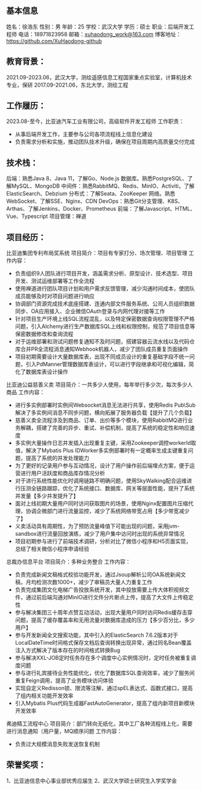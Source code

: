 ## 基本信息
姓名：徐浩东
性别：男
年龄：25
学校：武汉大学
学历：硕士
职业：后端开发工程师
电话：18971823958
邮箱：xuhaodong_work@163.com
博客地址：https://github.com/XuHaodong-github

## 教育背景：
2021.09-2023.06，武汉大学，测绘遥感信息工程国家重点实验室，计算机技术专业，保研
2017.09-2021.06，东北大学，测绘工程


## 工作履历：
2023.08-至今，比亚迪汽车工业有限公司，高级软件开发工程师
工作职责：
- 从事后端开发工作，主要参与公司各项流程线上信息化建设
- 负责需求分析和实施，推动团队技术升级，确保在项目周期内高质量交付完成


## 技术栈：
后端：熟悉Java 8、Java 11，了解Go、Node.js
数据库。熟悉PostgreSQL、了解MySQL、MongoDB
中间件：熟悉RabbitMQ、Redis、MinIO、Activiti，了解ElasticSearch、Debzium
分布式：了解Seata、ZooKeeper
网络。熟悉WebSocket、了解SSE、Nginx、CDN
DevOps：熟悉Git分支管理、K8S、Arthas、了解Jenkins、Docker、Prometheus
前端：了解Javascript、HTML、Vue、Typescript
项目管理：禅道


## 项目经历：

比亚迪集团专利布局奖系统
项目简介：项目有专家打分、场次管理、项目管理
工作内容：
- 负责组织9人团队进行项目开发，涵盖需求分析、原型设计、技术选型、项目开发、测试运维部署等工作全流程
- 使用禅道进行团队项目计划和用户需求反馈管理，减少沟通时间成本，使团队成员能够及时对项目问题进行响应
- 协调部门资源完成技术底座搭建、连通内部文件服务系统、公司人员组织数据同步、OA应用接入、企业微信OAuth登录与内网代理对接等工作
- 针对项目生产环境上线SQL流程混乱，以及特定保密数据查询权限管理不严格问题，引入Alchemy进行生产数据库SQL上线和权限控制，规范了项目信息等保密数据修改和查询流程
- 对于运维部署和测试问题修复通知不及时问题，搭建容器云流水线以及代码仓库合并PR全流程消息通知Webhook机器人，减少了团队成员重复页面操作
- 项目初期需要设计大量数据库表，出现不同成员设计的重复基础字段不统一问题，引入PdManner管理数据库表设计，可以进行字段继承和可视化编辑，简化了数据库表设计操作


比亚迪公益慈善义卖
项目简介：一共多少人使用，每年举行多少次，每次多少人商品
工作内容：
- 进行多实例部署时实例间Websocket消息无法进行共享，使用Redis Pub\Sub解决了多实例间消息不同步问题，横向拓展了服务器负载【提升了几个负载】
- 慈善义卖全流程涉及到商品、订单、出价等多个模块，使用RabbitMQ进行业务解耦，搭建了完善的异步、重试、补偿机制，提高了系统的稳定性和响应速度
- 多实例大量操作日志并发插入出现重复主键，采用Zookeeper调控workerId取值，解决了Mybatis Plus IDWorker多实例部署时有一定概率生成主键重复问题，提高了系统的并发处理能力
- 为了更好的记录用户参与互动情况，设计了用户操作前后端埋点方案，便于运营进行用户活跃度和商品库存情况分析
- 对于进行系统性能优化时调用链路不明确问题，使用SkyWalking配合运维进行压测全链路跟踪，优化了系统接口、数据库、网关等层面性能，提升了系统并发量【多少并发提升了】
- 面对上线初期大量用户同时访问获取图片的场景，使用Nginx配置图片压缩代理，协调企微部门进行流量监控，减少了系统网络带宽占用【多少带宽减少了】
- 义卖活动具有周期性，为了预防流量峰值下可能出现的问题，采用jvm-sandbox进行流量回放演练，减少了用户集中访问时出现的系统异常情况
- 项目初期参与进行了前端技术调研，分析对比了微信小程序和H5页面实现，总结了相关微信小程序申请经验


总裁办信息平台
项目简介：多种业务整合
工作内容：
- 负责完成新闻文稿格式校验功能开发，通过Jsoup解析公司OA系统新闻文稿，月均检测次数1000+，减少了审稿员大量人力重复工作
- 负责完成集团文化电梯广告投放系统开发，其中投放需要上传大体积视频文件，通过前后端沟通对MinIO进行文件分片断点上传，提高了大文件上传稳定性
- 参与解决集团三十周年点赞互动活动，出现大量用户同时访问Redis缓存击穿问题，提高了缓存覆盖率和无用流量对数据库造成的压力【多少百分比，多少用户】
- 参与开发新闻全文搜索功能，其中引入的ElasticSearch 7.6.2版本对于LocalDateTime时间格式保存文档后查询转换出现异常，通过同名Bean覆盖注入方式解决了版本存在的时间格式转换Bug
- 参与解决XXL-JOB定时任务存在多个调度中心实例情况时，定时任务被重复调度问题
- 参与进行礼宾接待业务性能优化，优化了数据库SQL查询效率，减少了服务间重复Feign调用，提高了业务模块访问体验
- 实现自定义Redisson锁、限流等注解，通过spEL表达式、函数式接口，提高了组内相关功能开发效率
- 引入Mybatis Plus代码生成器FastAutoGenerator，提高了组内新项目新模块开发效率


弗迪精工流程中心
项目简介：部门转向无纸化，其中工厂各种流程线上化，需要进行消息通知（用户量，MQ顺序问题
工作内容：
- 负责过大规模消息失败发送恢复机制


## 荣誉奖项：
1、比亚迪信息中心事业部优秀应届生
2、武汉大学硕士研究生入学奖学金

